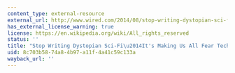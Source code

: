 ```yaml
---
content_type: external-resource
external_url: http://www.wired.com/2014/08/stop-writing-dystopian-sci-fiits-making-us-all-fear-technology/
has_external_license_warning: true
license: https://en.wikipedia.org/wiki/All_rights_reserved
status: ''
title: "Stop Writing Dystopian Sci-Fi\u2014It's Making Us All Fear Technology"
uid: 8c703b58-74a8-4b97-a11f-4a41c59c133a
wayback_url: ''
---
```


